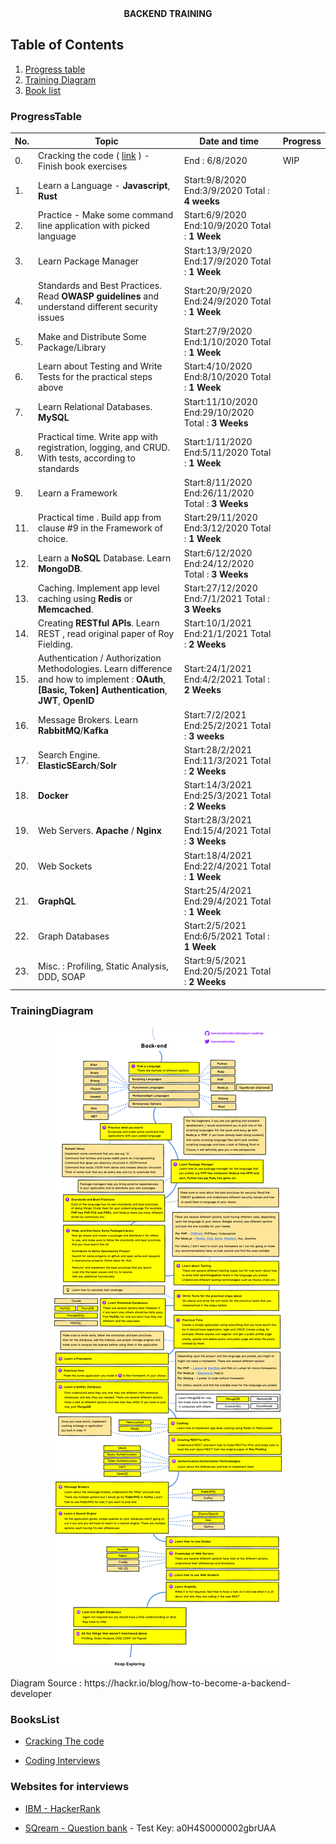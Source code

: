 <center><b>BACKEND TRAINING</b></center>

## Table of Contents

1. [Progress table](#ProgressTable)
2. [Training Diagram](#TrainingDiagram)
3. [Book list](#BooksList)

### ProgressTable

| No. | Topic                                                                                                                                                   | Date and time                                       | Progress |
| --- | ------------------------------------------------------------------------------------------------------------------------------------------------------- | --------------------------------------------------- | -------- |
| 0.  | Cracking the code ( [link](https://drive.google.com/file/d/1XOSOVAl5PsAGwrYoRzcP2EgajlHiiaaV/view?usp=sharing) ) - Finish book exercises                | End : 6/8/2020                                      | WIP      |
| 1.  | Learn a Language - **Javascript**, **Rust**                                                                                                             | Start:9/8/2020 End:3/9/2020 Total : **4 weeks**     |          |
| 2.  | Practice - Make some command line application with picked language                                                                                      | Start:6/9/2020 End:10/9/2020 Total : **1 Week**     |          |
| 3.  | Learn Package Manager                                                                                                                                   | Start:13/9/2020 End:17/9/2020 Total : **1 Week**    |          |
| 4.  | Standards and Best Practices. Read **OWASP guidelines** and understand different security issues                                                        | Start:20/9/2020 End:24/9/2020 Total : **1 Week**    |          |
| 5.  | Make and Distribute Some Package/Library                                                                                                                | Start:27/9/2020 End:1/10/2020 Total : **1 Week**    |          |
| 6.  | Learn about Testing and Write Tests for the practical steps above                                                                                       | Start:4/10/2020 End:8/10/2020 Total : **1 Week**    |          |
| 7.  | Learn Relational Databases. **MySQL**                                                                                                                   | Start:11/10/2020 End:29/10/2020 Total : **3 Weeks** |          |
| 8.  | Practical time. Write app with registration, logging, and CRUD. With tests, according to standards                                                      | Start:1/11/2020 End:5/11/2020 Total : **1 Week**    |          |
| 9.  | Learn a Framework                                                                                                                                       | Start:8/11/2020 End:26/11/2020 Total : **3 Weeks**  |          |
| 11. | Practical time . Build app from clause #9 in the Framework of choice.                                                                                   | Start:29/11/2020 End:3/12/2020 Total : **1 Week**   |          |
| 12. | Learn a **NoSQL** Database. Learn **MongoDB**.                                                                                                          | Start:6/12/2020 End:24/12/2020 Total : **3 Weeks**  |          |
| 13. | Caching. Implement app level caching using **Redis** or **Memcached**.                                                                                  | Start:27/12/2020 End:7/1/2021 Total : **3 Weeks**   |          |
| 14. | Creating **RESTful APIs**. Learn REST , read original paper of Roy Fielding.                                                                            | Start:10/1/2021 End:21/1/2021 Total : **2 Weeks**   |          |
| 15. | Authentication / Authorization Methodologies. Learn difference and how to implement : **OAuth**, **[Basic, Token] Authentication**, **JWT**, **OpenID** | Start:24/1/2021 End:4/2/2021 Total : **2 Weeks**    |          |
| 16. | Message Brokers. Learn **RabbitMQ**/**Kafka**                                                                                                           | Start:7/2/2021 End:25/2/2021 Total : **3 weeks**    |          |
| 17. | Search Engine. **ElasticSEarch**/**Solr**                                                                                                               | Start:28/2/2021 End:11/3/2021 Total : **2 Weeks**   |          |
| 18. | **Docker**                                                                                                                                              | Start:14/3/2021 End:25/3/2021 Total : **2 Weeks**   |          |
| 19. | Web Servers. **Apache** / **Nginx**                                                                                                                     | Start:28/3/2021 End:15/4/2021 Total : **3 Weeks**   |          |
| 20. | Web Sockets                                                                                                                                             | Start:18/4/2021 End:22/4/2021 Total : **1 Week**    |          |
| 21. | **GraphQL**                                                                                                                                             | Start:25/4/2021 End:29/4/2021 Total : **1 Week**    |          |
| 22. | Graph Databases                                                                                                                                         | Start:2/5/2021 End:6/5/2021 Total : **1 Week**      |          |
| 23. | Misc. : Profiling, Static Analysis, DDD, SOAP                                                                                                           | Start:9/5/2021 End:20/5/2021 Total : **2 Weeks**    |          |

### TrainingDiagram

<p align="center">
  <img src=".\resources\backend_training_diagram.png" />
</p>
Diagram Source : https://hackr.io/blog/how-to-become-a-backend-developer

### BooksList

* [Cracking The code](https://drive.google.com/file/d/1XOSOVAl5PsAGwrYoRzcP2EgajlHiiaaV/view?usp=sharing)

* [Coding Interviews](https://drive.google.com/file/d/0BzVjUEC5px1faDM4UUsxNzFVNms/view?usp=sharing&resourcekey=0-8WxtKdqyLm1nc1IpomKtyw)

### Websites for interviews

* [IBM - HackerRank](https://www.hackerrank.com/)

* [SQream - Question bank](http://www.questions-bank.com/TestLogin.htm?tk=demotest) - Test Key: a0H4S0000002gbrUAA
